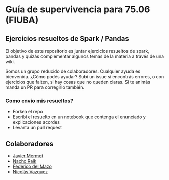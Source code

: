# Guía de supervivencia para 75.06 (FIUBA)
## Ejercicios resueltos de Spark / Pandas

El objetivo de este repositorio es juntar ejercicios resueltos de spark, pandas y quizás complementar algunos temas de la materia a través de una wiki.

Somos un grupo reducido de colaboradores. Cualquier ayuda es bienvenida. ¿Cómo podés ayudar? Subí un issue si encontrás errores, o con ejercicios que falten, si hay cosas que no queden claras. Si te animás manda un PR para corregirlo también.

### Como envio mis resueltos?
* Forkea el repo
* Escribí el resuelto en un notebook que contenga el enunciado y explicaciones acordes
* Levanta un pull request

## Colaboradores

* [Javier Mermet](https://www.linkedin.com/in/javier-mermet)
* [Nacho Raik](https://www.linkedin.com/in/ignacio-raik-56a028aa)
* [Federico del Mazo](https://github.com/FdelMazo)
* [Nicolás Vazquez](https://github.com/ndvazquez)